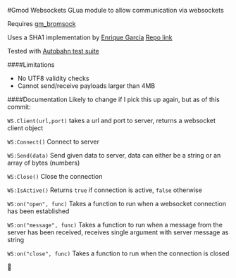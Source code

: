 #Gmod Websockets
GLua module to allow communication via websockets

Requires [gm_bromsock](https://github.com/Bromvlieg/gm_bromsock)

Uses a SHA1 implementation by [Enrique García](https://github.com/kikito) [Repo link](https://github.com/kikito/sha1.lua)

Tested with [Autobahn test suite](http://autobahn.ws/testsuite/)

####Limitations
* No UTF8 validity checks
* Cannot send/receive payloads larger than 4MB


####Documentation
Likely to change if I pick this up again, but as of this commit:

 `WS.Client(url,port)` takes a url and port to server, returns a websocket client object

`WS:Connect()` Connect to server

`WS:Send(data)` Send given data to server, data can either be a string or an array of bytes (numbers)

`WS:Close()` Close the connection

`WS:IsActive()` Returns `true` if connection is active, `false` otherwise

`WS:on("open", func)` Takes a function to run when a websocket connection has been established

`WS:on("message", func)` Takes a function to run when a message from the server has been received, receives single argument with server message as string

`WS:on("close", func)` Takes a function to run when the connection is closed

:tiger2:
